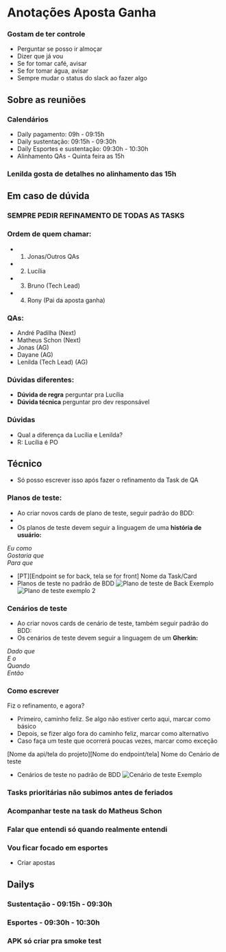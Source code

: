 # Anotações Aposta Ganha

### Gostam de ter controle

- Perguntar se posso ir almoçar
- Dizer que já vou
- Se for tomar café, avisar
- Se for tomar água, avisar
- Sempre mudar o status do slack ao fazer algo

## Sobre as reuniões

### Calendários

- Daily pagamento: 09h - 09:15h
- Daily sustentação: 09:15h - 09:30h
- Daily Esportes e sustentação: 09:30h - 10:30h
- Alinhamento QAs - Quinta feira as 15h

### Lenilda gosta de detalhes no alinhamento das 15h

## Em caso de dúvida

### <b>SEMPRE PEDIR REFINAMENTO DE TODAS AS TASKS</b>

### Ordem de quem chamar: 
- 1. Jonas/Outros QAs
- 2. Lucília
- 3. Bruno (Tech Lead)
- 4. Rony (Pai da aposta ganha)

### QAs:
- André Padilha (Next)
- Matheus Schon (Next)
- Jonas (AG)
- Dayane (AG)
- Lenilda (Tech Lead) (AG)

### Dúvidas diferentes:

- <b>Dúvida de regra</b> perguntar pra Lucília
- <b>Dúvida técnica</b> perguntar pro dev responsável

### Dúvidas

- Qual a diferença da Lucília e Lenilda?
- R: Lucília é PO

## Técnico

- Só posso escrever isso após fazer o refinamento da Task de QA

### Planos de teste: 

- Ao criar novos cards de plano de teste, seguir padrão do BDD:
- 
- Os planos de teste devem seguir a linguagem de uma **história de usuário:**

_Eu como_ <br>
_Gostaria que_ <br>
_Para que_ <br>
  
- [PT][Endpoint se for back, tela se for front] Nome da Task/Card
- Planos de teste no padrão de BDD
  ![Plano de teste de Back Exemplo](https://github.com/user-attachments/assets/c9e08aee-1387-4cb7-b444-885a2a5f9ace)
  ![Plano de teste exemplo 2](https://github.com/user-attachments/assets/81c8e79c-2e7b-4229-92c0-ab68cf92f021)

### Cenários de teste

- Ao criar novos cards de cenário de teste, também seguir padrão do BDD:
- Os cenários de teste devem seguir a linguagem de um **Gherkin:**

_Dado que_ <br>
_E o_ <br>
_Quando_ <br>
_Então_ <br>

### Como escrever

Fiz o refinamento, e agora?

- Primeiro, caminho feliz. Se algo não estiver certo aqui, marcar como básico
- Depois, se fizer algo fora do caminho feliz, marcar como alternativo
- Caso faça um teste que ocorrerá poucas vezes, marcar como exceção

[Nome da api/tela do projeto][Nome do endpoint/tela] Nome do Cenário de teste
- Cenários de teste no padrão de BDD
![Cenário de teste Exemplo](https://github.com/user-attachments/assets/210a7fa7-bbd8-4020-bcc6-93a409745076)

### Tasks prioritárias não subimos antes de feriados

### Acompanhar teste na task do Matheus Schon

### Falar que entendi só quando realmente entendi

### Vou ficar focado em esportes
- Criar apostas

## Dailys

### Sustentação - 09:15h - 09:30h

### Esportes - 09:30h - 10:30h

### APK só criar pra smoke test
